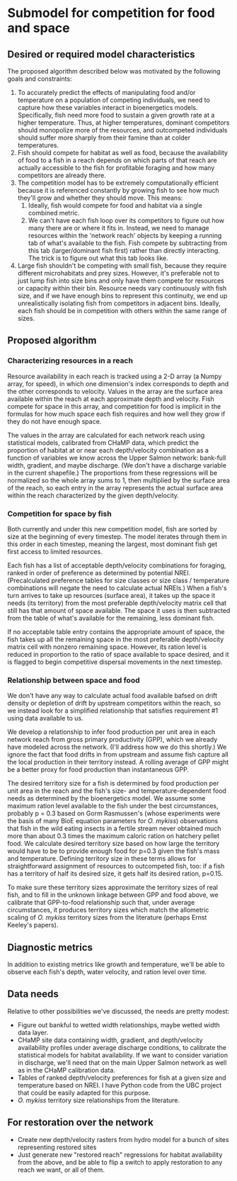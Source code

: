 # Submodel for competition for food and space

## Desired or required model characteristics

The proposed algorithm described below was motivated by the following goals and constraints:

1. To accurately predict the effects of manipulating food and/or temperature on a population of competing individuals, we need to capture how these variables interact in bioenergetics models. Specifically, fish need more food to sustain a given growth rate at a higher temperature. Thus, at higher temperatures, dominant competitors should monopolize more of the resources, and outcompeted individuals should suffer more sharply from their famine than at colder temperatures.
2. Fish should compete for habitat as well as food, because the availability of food to a fish in a reach depends on which parts of that reach are actually accessible to the fish for profitable foraging and how many competitors are already there.
3. The competition model has to be extremely computationally efficient because it is referenced constantly by growing fish to see how much they'll grow and whether they should move. This means:
    1. Ideally, fish would compete for food and habitat via a single combined metric.
    2. We can't have each fish loop over its competitors to figure out how many there are or where it fits in. Instead, we need to manage resources within the 'network reach' objects by keeping a running tab of what's available to the fish. Fish compete by subtracting from this tab (larger/dominant fish first) rather than directly interacting. The trick is to figure out what this tab looks like.
4. Large fish shouldn't be competing with small fish, because they require different microhabitats and prey sizes. However, it's preferable not to just lump fish into size bins and only have them compete for resources or capacity within their bin. Resource needs vary continuously with fish size, and if we have enough bins to represent this continuity, we end up unrealistically isolating fish from competitors in adjacent bins. Ideally, each fish should be in competition with others within the same range of sizes.

## Proposed algorithm

### Characterizing resources in a reach

Resource availability in each reach is tracked using a 2-D array (a Numpy array, for speed), in which one dimension's index corresponds to depth and the other corresponds to velocity. Values in the array are the surface area available within the reach at each approximate depth and velocity. Fish compete for space in this array, and competition for food is implicit in the formulas for how much space each fish requires and how well they grow if they do not have enough space. 

The values in the array are calculated for each network reach using statistical models, calibrated from CHaMP data, which predict the proportion of habitat at or near each depth/velocity combination as a function of variables we know across the Upper Salmon network: bank-full width, gradient, and maybe discharge. (We don't have a discharge variable in the current shapefile.) The proportions from these regressions will be normalized so the whole array sums to 1, then multiplied by the surface area of the reach, so each entry in the array represents the actual surface area within the reach characterized by the given depth/velocity.

### Competition for space by fish

Both currently and under this new competition model, fish are sorted by size at the beginning of every timestep. The model iterates through them in this order in each timestep, meaning the largest, most dominant fish get first access to limited resources.

Each fish has a list of acceptable depth/velocity combinations for foraging, ranked in order of preference as determined by potential NREI. (Precalculated preference tables for size classes or size class / temperature combinations will negate the need to calculate actual NREIs.) When a fish's turn arrives to take up resources (surface area), it takes up the space it needs (its territory) from the most preferable depth/velocity matrix cell that still has that amount of space available. The space it uses is then subtracted from the table of what's available for the remaining, less dominant fish.

If no acceptable table entry contains the appropriate amount of space, the fish takes up all the remaining space in the most preferable depth/velocity matrix cell with nonzero remaining space. However, its ration level is reduced in proportion to the ratio of space available to space desired, and it is flagged to begin competitive dispersal movements in the next timestep.

### Relationship between space and food

We don't have any way to calculate actual food available bafsed on drift density or depletion of drift by upstream competitors within the reach, so we instead look for a simplified relationship that satisfies requirement #1 using data available to us.

We develop a relationship to infer food production per unit area in each network reach from gross primary productivity (GPP), which we already have modeled across the network. (I'll address how we do this shortly.) We ignore the fact that food drifts in from upstream and assume fish capture all the local production in their territory instead. A rolling average of GPP might be a better proxy for food production than instantaneous GPP.

The desired territory size for a fish is determined by food production per unit area in the reach and the fish's size- and temperature-dependent food needs as determined by the bioenergetics model. We assume some maximum ration level available to the fish under the best circumstances, probably p = 0.3 based on Gorm Rasmussen's (whose experiments were the basis of many BioE equation parameters for *O. mykiss*) observations that fish in the wild eating insects in a fertile stream never obtained much more than about 0.3 times the maximum caloric ration on hatchery pellet food. We calculate desired territory size based on how large the territory would have to be to provide enough food for p=0.3 given the fish's mass and temperature. Defining territory size in these terms allows for straightforward assignment of resources to outcompeted fish, too: if a fish has a territory of half its desired size, it gets half its desired ration, p=0.15.

To make sure these territory sizes approximate the territory sizes of real fish, and to fill in the unknown linkage between GPP and food above, we calibrate that GPP-to-food relationship such that, under average circumstances, it produces territory sizes which match the allometric scaling of *O. mykiss* territory sizes from the literature (perhaps Ernst Keeley's papers).

## Diagnostic metrics

In addition to existing metrics like growth and temperature, we'll be able to observe each fish's depth, water velocity, and ration level over time.

## Data needs

Relative to other possibilities we've discussed, the needs are pretty modest:

* Figure out bankful to wetted width relationships, maybe wetted width data layer.
* CHaMP site data containing width, gradient, and depth/velocity availability profiles under average discharge conditions, to calibrate the statistical models for habitat availability. If we want to consider variation in discharge, we'll need that on the main Upper Salmon network as well as in the CHaMP calibration data.
* Tables of ranked depth/velocity preferences for fish at a given size and temperature based on NREI. I have Python code from the UBC project that could be easily adapted for this purpose.
* *O. mykiss* territory size relationships from the literature.

## For restoration over the network

* Create new depth/velocity rasters from hydro model for a bunch of sites representing restored sites
* Just generate new "restored reach" regressions for habitat availability from the above, and be able to flip a switch to apply restoration to any reach we want, or all of them.
